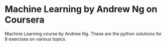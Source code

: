 # Machine Learning by Andrew Ng on Coursera
 Machine Learning course by Andrew Ng.  These are the python solutions for 8 exercises on various topics.
